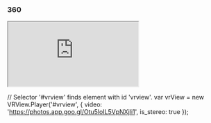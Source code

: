 ### 360




<script src="//360.vizor.io/scripts/embed.js" data-vizorurl="https://360.vizor.io/embed/v/dak1r" ></script>



<iframe src="https://storage.googleapis.com/vrview/2.0/embed?video=https://photos.app.goo.gl/1zy3OhPX2wjXEeNh2&is_stereo=true">
</iframe>

// Selector '#vrview' finds element with id 'vrview'.
var vrView = new VRView.Player('#vrview', {
  video: 'https://photos.app.goo.gl/Otu5loIL5VpNXjli1',
  is_stereo: true
});
